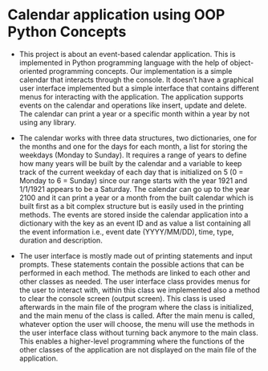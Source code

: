 # Calendar application using OOP Python Concepts

- This project is about an event-based calendar application. This is implemented in Python programming language with the help of object-oriented programming concepts. Our implementation is a simple calendar that interacts through the console. It doesn’t have a graphical user interface implemented but a simple interface that contains different menus for interacting with the application. The application supports events on the calendar and operations like insert, update and delete. The calendar can print a year or a specific month within a year by not using any library.

- The calendar works with three data structures, two dictionaries, one for the months and one for the days for each month, a list for storing the weekdays (Monday to Sunday). It requires a range of years to define how many years will be built by the calendar and a variable to keep track of the current weekday of each day that is initialized on 5 (0 = Monday to 6 = Sunday) since our range starts with the year 1921 and 1/1/1921 appears to be a Saturday. The calendar can go up to the year 2100 and it can print a year or a month from the built calendar which is built first as a bit complex structure but is easily used in the printing methods. The events are stored inside the calendar application into a dictionary with the key as an event ID and as value a list containing all the event information i.e., event date (YYYY/MM/DD), time, type, duration and description.

- The user interface is mostly made out of printing statements and input prompts. These statements contain the possible actions that can be performed in each method. The methods are linked to each other and other classes as needed. The user interface class provides menus for the user to interact with, within this class we implemented also a method to clear the console screen (output screen). This class is used afterwards in the main file of the program where the class is initialized, and the main menu of the class is called. After the main menu is called, whatever option the user will choose, the menu will use the methods in the user interface class without turning back anymore to the main class. This enables a higher-level programming where the functions of the other classes of the application are not displayed on the main file of the application.
